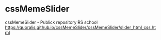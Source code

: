 # cssMemeSlider
cssMemeSlider - Publick repository RS school
https://quoralis.github.io/cssMemeSlider/cssMemeSlider/slider_html_css.html
